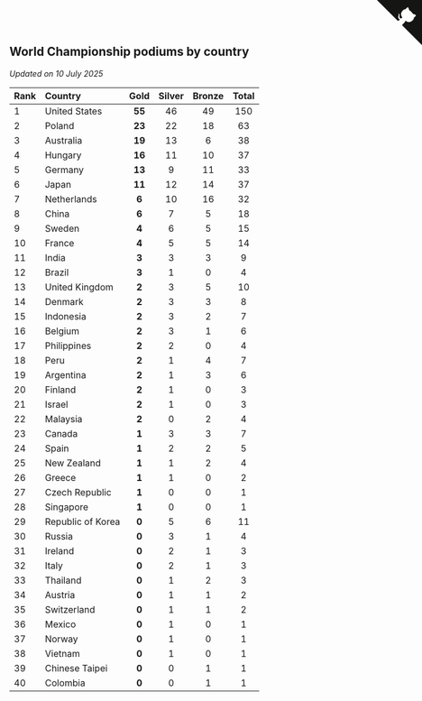 ## World Championship podiums by country

*Updated on 10 July 2025*

| Rank | Country | Gold | Silver | Bronze | Total |
| :--- | :--- | :--: | :--: | :--: | :--: |
| 1 | United States | **55** | 46 | 49 | 150 |
| 2 | Poland | **23** | 22 | 18 | 63 |
| 3 | Australia | **19** | 13 | 6 | 38 |
| 4 | Hungary | **16** | 11 | 10 | 37 |
| 5 | Germany | **13** | 9 | 11 | 33 |
| 6 | Japan | **11** | 12 | 14 | 37 |
| 7 | Netherlands | **6** | 10 | 16 | 32 |
| 8 | China | **6** | 7 | 5 | 18 |
| 9 | Sweden | **4** | 6 | 5 | 15 |
| 10 | France | **4** | 5 | 5 | 14 |
| 11 | India | **3** | 3 | 3 | 9 |
| 12 | Brazil | **3** | 1 | 0 | 4 |
| 13 | United Kingdom | **2** | 3 | 5 | 10 |
| 14 | Denmark | **2** | 3 | 3 | 8 |
| 15 | Indonesia | **2** | 3 | 2 | 7 |
| 16 | Belgium | **2** | 3 | 1 | 6 |
| 17 | Philippines | **2** | 2 | 0 | 4 |
| 18 | Peru | **2** | 1 | 4 | 7 |
| 19 | Argentina | **2** | 1 | 3 | 6 |
| 20 | Finland | **2** | 1 | 0 | 3 |
| 21 | Israel | **2** | 1 | 0 | 3 |
| 22 | Malaysia | **2** | 0 | 2 | 4 |
| 23 | Canada | **1** | 3 | 3 | 7 |
| 24 | Spain | **1** | 2 | 2 | 5 |
| 25 | New Zealand | **1** | 1 | 2 | 4 |
| 26 | Greece | **1** | 1 | 0 | 2 |
| 27 | Czech Republic | **1** | 0 | 0 | 1 |
| 28 | Singapore | **1** | 0 | 0 | 1 |
| 29 | Republic of Korea | **0** | 5 | 6 | 11 |
| 30 | Russia | **0** | 3 | 1 | 4 |
| 31 | Ireland | **0** | 2 | 1 | 3 |
| 32 | Italy | **0** | 2 | 1 | 3 |
| 33 | Thailand | **0** | 1 | 2 | 3 |
| 34 | Austria | **0** | 1 | 1 | 2 |
| 35 | Switzerland | **0** | 1 | 1 | 2 |
| 36 | Mexico | **0** | 1 | 0 | 1 |
| 37 | Norway | **0** | 1 | 0 | 1 |
| 38 | Vietnam | **0** | 1 | 0 | 1 |
| 39 | Chinese Taipei | **0** | 0 | 1 | 1 |
| 40 | Colombia | **0** | 0 | 1 | 1 |


<a href="https://github.com/JustinTimeCuber/wca_statistics" class="github-corner" aria-label="View source on Github"><svg width="80" height="80" viewBox="0 0 250 250" style="fill:#151513; color:#fff; position: absolute; top: 0; border: 0; right: 0;" aria-hidden="true"><path d="M0,0 L115,115 L130,115 L142,142 L250,250 L250,0 Z"></path><path d="M128.3,109.0 C113.8,99.7 119.0,89.6 119.0,89.6 C122.0,82.7 120.5,78.6 120.5,78.6 C119.2,72.0 123.4,76.3 123.4,76.3 C127.3,80.9 125.5,87.3 125.5,87.3 C122.9,97.6 130.6,101.9 134.4,103.2" fill="currentColor" style="transform-origin: 130px 106px;" class="octo-arm"></path><path d="M115.0,115.0 C114.9,115.1 118.7,116.5 119.8,115.4 L133.7,101.6 C136.9,99.2 139.9,98.4 142.2,98.6 C133.8,88.0 127.5,74.4 143.8,58.0 C148.5,53.4 154.0,51.2 159.7,51.0 C160.3,49.4 163.2,43.6 171.4,40.1 C171.4,40.1 176.1,42.5 178.8,56.2 C183.1,58.6 187.2,61.8 190.9,65.4 C194.5,69.0 197.7,73.2 200.1,77.6 C213.8,80.2 216.3,84.9 216.3,84.9 C212.7,93.1 206.9,96.0 205.4,96.6 C205.1,102.4 203.0,107.8 198.3,112.5 C181.9,128.9 168.3,122.5 157.7,114.1 C157.9,116.9 156.7,120.9 152.7,124.9 L141.0,136.5 C139.8,137.7 141.6,141.9 141.8,141.8 Z" fill="currentColor" class="octo-body"></path></svg></a><style>.github-corner:hover .octo-arm{animation:octocat-wave 560ms ease-in-out}@keyframes octocat-wave{0%,100%{transform:rotate(0)}20%,60%{transform:rotate(-25deg)}40%,80%{transform:rotate(10deg)}}@media (max-width:500px){.github-corner:hover .octo-arm{animation:none}.github-corner .octo-arm{animation:octocat-wave 560ms ease-in-out}}</style>
